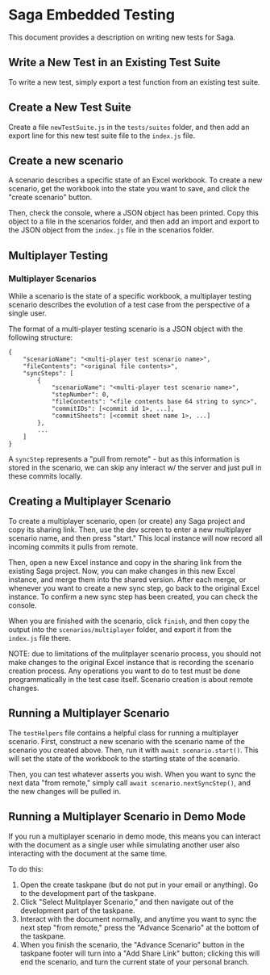 # Saga Embedded Testing 

This document provides a description on writing new tests for Saga.

## Write a New Test in an Existing Test Suite

To write a new test, simply export a test function from an existing test suite. 

## Create a New Test Suite

Create a file `newTestSuite.js` in the `tests/suites` folder, and then add an export line for this new test suite file to the `index.js` file.

## Create a new scenario

A scenario describes a specific state of an Excel workbook. To create a new scenario, get the workbook into the state you want to save, and click the "create scenario" button. 

Then, check the console, where a JSON object has been printed. Copy this object to a file in the scenarios folder, and then add an import and export to the JSON object from the `index.js` file in the scenarios folder.


## Multiplayer Testing

### Multiplayer Scenarios

While a scenario is the state of a specific workbook, a multiplayer testing scenario describes the evolution of a test case from the perspective of a single user. 

The format of a multi-player testing scenario is a JSON object with the following structure:
```
{
    "scenarioName": "<multi-player test scenario name>",
    "fileContents": "<original file contents>",
    "syncSteps": [
        {
            "scenarioName": "<multi-player test scenario name>",
            "stepNumber": 0,
            "fileContents": "<file contents base 64 string to sync>",
            "commitIDs": [<commit id 1>, ...],
            "commitSheets": [<commit sheet name 1>, ...]
        },
        ...
    ]
}
```

A `syncStep` represents a "pull from remote" - but as this information is stored in the scenario, we can skip any interact w/ the server and just pull in these commits locally. 

## Creating a Multiplayer Scenario

To create a multiplayer scenario, open (or create) any Saga project and copy its sharing link. Then, use the dev screen to enter a new multiplayer scenario name, and then press "start." This local instance will now record all incoming commits it pulls from remote. 

Then, open a new Excel instance and copy in the sharing link from the existing Saga project. Now, you can make changes in this new Excel instance, and merge them into the shared version. After each merge, or whenever you want to create a new sync step, go back to the original Excel instance. To confirm a new sync step has been created, you can check the console.

When you are finished with the scenario, click `finish`, and then copy the output into the `scenarios/multiplayer` folder, and export it from the `index.js` file there.

NOTE: due to limitations of the mulitplayer scenario process, you should not make changes to the original Excel instance that is recording the scenario creation process. Any operations you want to do to test must be done programmatically in the test case itself. Scenario creation is about remote changes.

## Running a Multiplayer Scenario

The `testHelpers` file contains a helpful class for running a multiplayer scenario. First, construct a new scenario with the scenario name of the scenario you created above. Then, run it with `await scenario.start()`. This will set the state of the workbook to the starting state of the scenario.

Then, you can test whatever asserts you wish. When you want to sync the next data "from remote," simply call `await scenario.nextSyncStep()`, and the new changes will be pulled in.  


## Running a Multiplayer Scenario in Demo Mode

If you run a multiplayer scenario in demo mode, this means you can interact with the document as a single user while simulating another user also interacting with the document at the same time. 

To do this:
1. Open the create taskpane (but do not put in your email or anything). Go to the development part of the taskpane. 
2. Click "Select Mulitplayer Scenario," and then navigate out of the development part of the taskpane. 
3. Interact with the document normally, and anytime you want to sync the next step "from remote," press the "Advance Scenario" at the bottom of the taskpane.
4. When you finish the scenario, the "Advance Scenario" button in the taskpane footer will turn into a "Add Share Link" button; clicking this will end the scenario, and turn the current state of your personal branch.